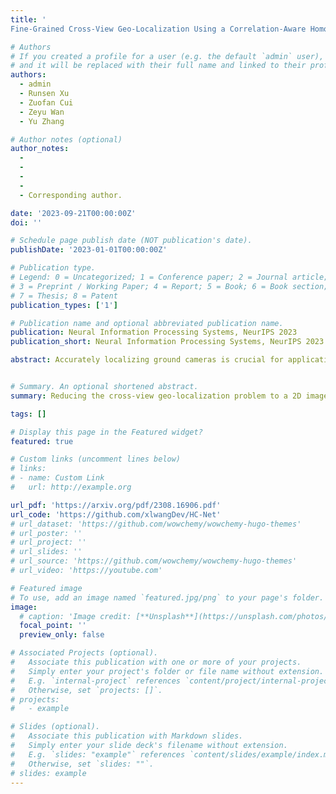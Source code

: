 ```yaml
---
title: '
Fine-Grained Cross-View Geo-Localization Using a Correlation-Aware Homography Estimator'

# Authors
# If you created a profile for a user (e.g. the default `admin` user), write the username (folder name) here
# and it will be replaced with their full name and linked to their profile.
authors: 
  - admin
  - Runsen Xu
  - Zuofan Cui
  - Zeyu Wan
  - Yu Zhang

# Author notes (optional)
author_notes:
  - 
  - 
  -
  -
  - Corresponding author.

date: '2023-09-21T00:00:00Z'
doi: ''

# Schedule page publish date (NOT publication's date).
publishDate: '2023-01-01T00:00:00Z'

# Publication type.
# Legend: 0 = Uncategorized; 1 = Conference paper; 2 = Journal article;
# 3 = Preprint / Working Paper; 4 = Report; 5 = Book; 6 = Book section;
# 7 = Thesis; 8 = Patent
publication_types: ['1']

# Publication name and optional abbreviated publication name.
publication: Neural Information Processing Systems, NeurIPS 2023
publication_short: Neural Information Processing Systems, NeurIPS 2023

abstract: Accurately localizing ground cameras is crucial for applications like autonomous driving and geospatial analysis. Current works focus on comparing features extracted from ground and satellite images to estimate the ground camera's 3-DoF pose (GPS location and orientation). However, they often involve significant time or space complexity due to the need to traverse candidate poses or generate multiple possible pose representations simultaneously. We propose to align a warped ground image with a corresponding GPS-tagged satellite image covering the same area using homography estimation. We leverage a differentiable spherical transform module to project ground images onto an aerial perspective, simplifying the problem to 2D image alignment. We introduce a correlation-aware homography estimation method to attain sub-pixel resolution and meter-level localization accuracy and achieve real-time performance at 30 FPS. Extensive experiments demonstrate significant improvements over previous state-of-the-arts, reducing the mean metric localization error by 21.3\% and 34.4\% in same-area generalization tasks on the VIGOR and KITTI benchmark, respectively.


# Summary. An optional shortened abstract.
summary: Reducing the cross-view geo-localization problem to a 2D image alignment problem by utilizing BEV transformation, and completing the alignment process with a correlation-aware homography estimator.

tags: []

# Display this page in the Featured widget?
featured: true

# Custom links (uncomment lines below)
# links:
# - name: Custom Link
#   url: http://example.org

url_pdf: 'https://arxiv.org/pdf/2308.16906.pdf'
url_code: 'https://github.com/xlwangDev/HC-Net'
# url_dataset: 'https://github.com/wowchemy/wowchemy-hugo-themes'
# url_poster: ''
# url_project: ''
# url_slides: ''
# url_source: 'https://github.com/wowchemy/wowchemy-hugo-themes'
# url_video: 'https://youtube.com'

# Featured image
# To use, add an image named `featured.jpg/png` to your page's folder.
image:
  # caption: 'Image credit: [**Unsplash**](https://unsplash.com/photos/pLCdAaMFLTE)'
  focal_point: ''
  preview_only: false

# Associated Projects (optional).
#   Associate this publication with one or more of your projects.
#   Simply enter your project's folder or file name without extension.
#   E.g. `internal-project` references `content/project/internal-project/index.md`.
#   Otherwise, set `projects: []`.
# projects:
#   - example

# Slides (optional).
#   Associate this publication with Markdown slides.
#   Simply enter your slide deck's filename without extension.
#   E.g. `slides: "example"` references `content/slides/example/index.md`.
#   Otherwise, set `slides: ""`.
# slides: example
---
```


<!-- {{% callout note %}}
Click the _Cite_ button above to demo the feature to enable visitors to import publication metadata into their reference management software.
{{% /callout %}}

{{% callout note %}}
Create your slides in Markdown - click the _Slides_ button to check out the example.
{{% /callout %}}

Supplementary notes can be added here, including [code, math, and images](https://wowchemy.com/docs/writing-markdown-latex/). -->
